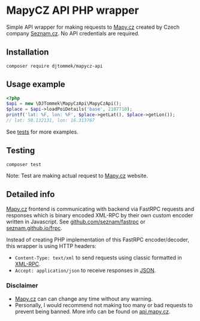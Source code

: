 # MapyCZ API PHP wrapper

Simple API wrapper for making requests to [Mapy.cz](https://mapy.cz/) created by Czech company [Seznam.cz](https://seznam.cz/). No API credentials are required.

## Installation
```
composer require djtommek/mapycz-api
```

## Usage example
```php
<?php
$api = new \DJTommek\MapyCzApi\MapyCzApi();
$place = $api->loadPoiDetails('base', 2107710);
printf('lat: %F, lon: %F', $place->getLat(), $place->getLon());
// lat: 50.132131, lon: 16.313767
```

See [tests](tests/MapyCzApiTest.php) for more examples.

## Testing
```
composer test
```
Note: Test are making actual request to [Mapy.cz](https://mapy.cz/) website.

## Detailed info
[Mapy.cz](https://mapy.cz/) frontend is communicating with backend via FastRPC requests and responses which is binary encoded XML-RPC by their own custom encoder written in Javascript. See [github.com/seznam/fastrpc](https://github.com/seznam/fastrpc) or [seznam.github.io/frpc](https://seznam.github.io/frpc/).

Instead of creating PHP implementation of this FastRPC encoder/decoder, this wrapper is using HTTP headers:
- `Content-Type: text/xml` to send requests using classic formatted in [XML-RPC](https://wikipedia.org/wiki/XML-RPC).
- `Accept: application/json` to receive responses in [JSON](https://wikipedia.org/wiki/JSON).

### Disclaimer
- [Mapy.cz](https://mapy.cz/) can can change any time without any warning.
- Personally, I would recommend not making too many or bad requests to prevent being banned. More info can be found on [api.mapy.cz](https://api.mapy.cz/).


